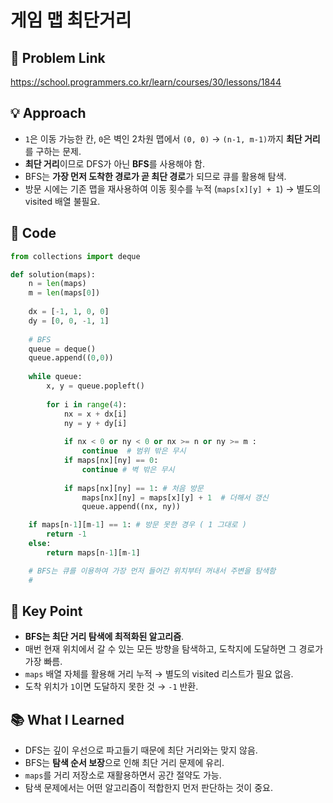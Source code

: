 
#  게임 맵 최단거리

## 🔗 Problem Link  
https://school.programmers.co.kr/learn/courses/30/lessons/1844

## 💡 Approach  
- `1`은 이동 가능한 칸, `0`은 벽인 2차원 맵에서 `(0, 0)` → `(n-1, m-1)`까지 **최단 거리**를 구하는 문제.
- **최단 거리**이므로 DFS가 아닌 **BFS**를 사용해야 함.
- BFS는 **가장 먼저 도착한 경로가 곧 최단 경로**가 되므로 큐를 활용해 탐색.
- 방문 시에는 기존 맵을 재사용하여 이동 횟수를 누적 (`maps[x][y] + 1`) → 별도의 visited 배열 불필요.

## 🧾 Code  
```python
from collections import deque

def solution(maps):
    n = len(maps)
    m = len(maps[0])
    
    dx = [-1, 1, 0, 0]
    dy = [0, 0, -1, 1]
    
    # BFS
    queue = deque()
    queue.append((0,0))
    
    while queue:
        x, y = queue.popleft()
        
        for i in range(4):
            nx = x + dx[i]
            ny = y + dy[i]
            
            if nx < 0 or ny < 0 or nx >= n or ny >= m :
                continue  # 범위 밖은 무시
            if maps[nx][ny] == 0:
                continue # 벽 밖은 무시 
                
            if maps[nx][ny] == 1: # 처음 방문
                maps[nx][ny] = maps[x][y] + 1  # 더해서 갱신
                queue.append((nx, ny))

    if maps[n-1][m-1] == 1: # 방문 못한 경우 ( 1 그대로 )
        return -1
    else:
        return maps[n-1][m-1]

    # BFS는 큐를 이용하여 가장 먼저 들어간 위치부터 꺼내서 주변을 탐색함
    # 
```

## 🎯 Key Point  
- **BFS는 최단 거리 탐색에 최적화된 알고리즘**.
- 매번 현재 위치에서 갈 수 있는 모든 방향을 탐색하고, 도착지에 도달하면 그 경로가 가장 빠름.
- `maps` 배열 자체를 활용해 거리 누적 → 별도의 visited 리스트가 필요 없음.
- 도착 위치가 `1`이면 도달하지 못한 것 → `-1` 반환.

## 📚 What I Learned  
- DFS는 깊이 우선으로 파고들기 때문에 최단 거리와는 맞지 않음.
- BFS는 **탐색 순서 보장**으로 인해 최단 거리 문제에 유리.
- `maps`를 거리 저장소로 재활용하면서 공간 절약도 가능.
- 탐색 문제에서는 어떤 알고리즘이 적합한지 먼저 판단하는 것이 중요.